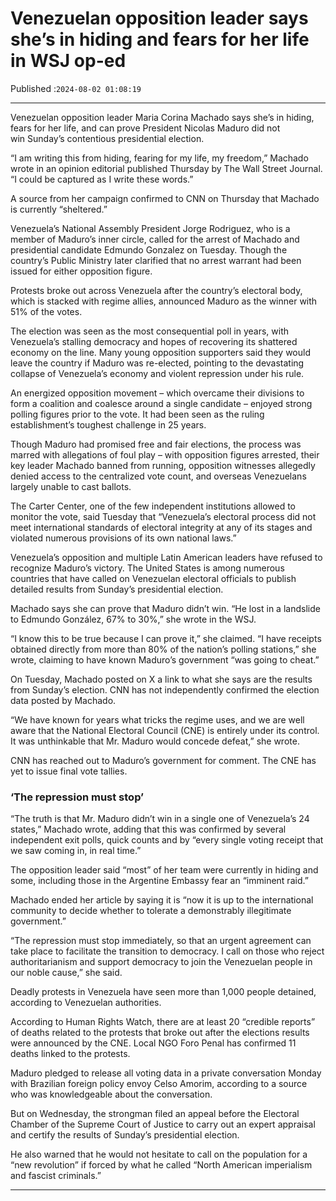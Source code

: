 # Venezuelan opposition leader says she’s in hiding and fears for her life in WSJ op-ed

Published :`2024-08-02 01:08:19`

---

Venezuelan opposition leader Maria Corina Machado says she’s in hiding, fears for her life, and can prove President Nicolas Maduro did not win Sunday’s contentious presidential election.

“I am writing this from hiding, fearing for my life, my freedom,” Machado wrote in an opinion editorial published Thursday by The Wall Street Journal. “I could be captured as I write these words.”

A source from her campaign confirmed to CNN on Thursday that Machado is currently “sheltered.”

Venezuela’s National Assembly President Jorge Rodriguez, who is a member of Maduro’s inner circle, called for the arrest of Machado and presidential candidate Edmundo Gonzalez on Tuesday. Though the country’s Public Ministry later clarified that no arrest warrant had been issued for either opposition figure.

Protests broke out across Venezuela after the country’s electoral body, which is stacked with regime allies, announced Maduro as the winner with 51% of the votes.

The election was seen as the most consequential poll in years, with Venezuela’s stalling democracy and hopes of recovering its shattered economy on the line. Many young opposition supporters said they would leave the country if Maduro was re-elected, pointing to the devastating collapse of Venezuela’s economy and violent repression under his rule.

An energized opposition movement – which overcame their divisions to form a coalition and coalesce around a single candidate – enjoyed strong polling figures prior to the vote. It had been seen as the ruling establishment’s toughest challenge in 25 years.

Though Maduro had promised free and fair elections, the process was marred with allegations of foul play – with opposition figures arrested, their key leader Machado banned from running, opposition witnesses allegedly denied access to the centralized vote count, and overseas Venezuelans largely unable to cast ballots.

The Carter Center, one of the few independent institutions allowed to monitor the vote, said Tuesday that “Venezuela’s electoral process did not meet international standards of electoral integrity at any of its stages and violated numerous provisions of its own national laws.”

Venezuela’s opposition and multiple Latin American leaders have refused to recognize Maduro’s victory. The United States is among numerous countries that have called on Venezuelan electoral officials to publish detailed results from Sunday’s presidential election.

Machado says she can prove that Maduro didn’t win. “He lost in a landslide to Edmundo González, 67% to 30%,” she wrote in the WSJ.

“I know this to be true because I can prove it,” she claimed. “I have receipts obtained directly from more than 80% of the nation’s polling stations,” she wrote, claiming to have known Maduro’s government “was going to cheat.”

On Tuesday, Machado posted on X a link to what she says are the results from Sunday’s election. CNN has not independently confirmed the election data posted by Machado.

“We have known for years what tricks the regime uses, and we are well aware that the National Electoral Council (CNE) is entirely under its control. It was unthinkable that Mr. Maduro would concede defeat,” she wrote.

CNN has reached out to Maduro’s government for comment. The CNE has yet to issue final vote tallies.

### ‘The repression must stop’

“The truth is that Mr. Maduro didn’t win in a single one of Venezuela’s 24 states,” Machado wrote, adding that this was confirmed by several independent exit polls, quick counts and by “every single voting receipt that we saw coming in, in real time.”

The opposition leader said “most” of her team were currently in hiding and some, including those in the Argentine Embassy fear an “imminent raid.”

Machado ended her article by saying it is “now it is up to the international community to decide whether to tolerate a demonstrably illegitimate government.”

“The repression must stop immediately, so that an urgent agreement can take place to facilitate the transition to democracy. I call on those who reject authoritarianism and support democracy to join the Venezuelan people in our noble cause,” she said.

Deadly protests in Venezuela have seen more than 1,000 people detained, according to Venezuelan authorities.

According to Human Rights Watch, there are at least 20 “credible reports” of deaths related to the protests that broke out after the elections results were announced by the CNE. Local NGO Foro Penal has confirmed 11 deaths linked to the protests.

Maduro pledged to release all voting data in a private conversation Monday with Brazilian foreign policy envoy Celso Amorim, according to a source who was knowledgeable about the conversation.

But on Wednesday, the strongman filed an appeal before the Electoral Chamber of the Supreme Court of Justice to carry out an expert appraisal and certify the results of Sunday’s presidential election.

He also warned that he would not hesitate to call on the population for a “new revolution” if forced by what he called “North American imperialism and fascist criminals.”

---

